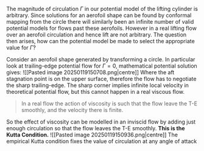The magnitude of circulation $\Gamma$ in our potential model of the lifting cylinder is arbitrary. 
Since solutions for an aerofoil shape can be found by conformal mapping from the circle there will similarly been an infinite number of valid potential models for flows past these aerofoils.
However in a real lifting flow over an aerofoil circulation and hence lift are not arbitrary.
The question then arises, how can the potential model be made to select the appropriate value for $\Gamma$?

Consider an aerofoil shape generated by transforming a circle. In particular look at trailing-edge potential flow for $\Gamma=0$, mathematical potential solution gives:
![[Pasted image 20250119150708.png|centre]]
Where the aft stagnation point is on the upper surface, therefore the flow has to negotiate the sharp trailing-edge. The sharp corner implies infinite local velocity in theoretical potential flow, but this cannot happen in a real viscous flow.

>In a real flow the action of viscosity is such that the flow leave the T-E smoothly, and the velocity there is finite.

So the effect of viscosity can be modelled in an inviscid flow by adding just enough circulation so that the flow leaves the T-E smoothly. **This is the Kutta Condition.**
![[Pasted image 20250119150936.png|centre]]
The empirical Kutta condition fixes the value of circulation at any angle of attack